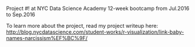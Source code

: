 Project #! at NYC Data Science Academy 12-week bootcamp from Jul.2016 to Sep.2016

To learn more about the project, read my project writeup here: http://blog.nycdatascience.com/student-works/r-visualization/link-baby-names-narcissism%EF%BC%9F/
